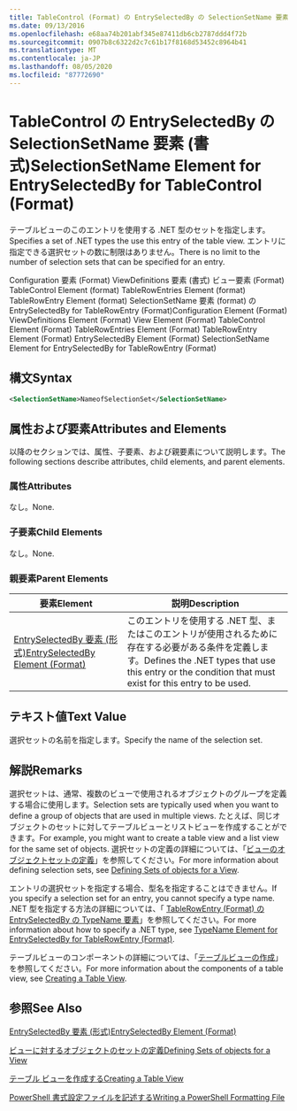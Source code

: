 ```yaml
---
title: TableControl (Format) の EntrySelectedBy の SelectionSetName 要素 |Microsoft Docs
ms.date: 09/13/2016
ms.openlocfilehash: e68aa74b201abf345e87411db6cb2787ddd4f72b
ms.sourcegitcommit: 0907b8c6322d2c7c61b17f8168d53452c8964b41
ms.translationtype: MT
ms.contentlocale: ja-JP
ms.lasthandoff: 08/05/2020
ms.locfileid: "87772690"
---
```

# <a name="selectionsetname-element-for-entryselectedby-for-tablecontrol-format"></a><span data-ttu-id="9b10a-102">TableControl の EntrySelectedBy の SelectionSetName 要素 (書式)</span><span class="sxs-lookup"><span data-stu-id="9b10a-102">SelectionSetName Element for EntrySelectedBy for TableControl (Format)</span></span>

<span data-ttu-id="9b10a-103">テーブルビューのこのエントリを使用する .NET 型のセットを指定します。</span><span class="sxs-lookup"><span data-stu-id="9b10a-103">Specifies a set of .NET types the use this entry of the table view.</span></span> <span data-ttu-id="9b10a-104">エントリに指定できる選択セットの数に制限はありません。</span><span class="sxs-lookup"><span data-stu-id="9b10a-104">There is no limit to the number of selection sets that can be specified for an entry.</span></span>

<span data-ttu-id="9b10a-105">Configuration 要素 (Format) ViewDefinitions 要素 (書式) ビュー要素 (Format) TableControl Element (format) TableRowEntries Element (format) TableRowEntry Element (format) SelectionSetName 要素 (format) の EntrySelectedBy for TableRowEntry (Format)</span><span class="sxs-lookup"><span data-stu-id="9b10a-105">Configuration Element (Format) ViewDefinitions Element (Format) View Element (Format) TableControl Element (Format) TableRowEntries Element (Format) TableRowEntry Element (Format) EntrySelectedBy Element (Format) SelectionSetName Element for EntrySelectedBy for TableRowEntry (Format)</span></span>

## <a name="syntax"></a><span data-ttu-id="9b10a-106">構文</span><span class="sxs-lookup"><span data-stu-id="9b10a-106">Syntax</span></span>

```xml
<SelectionSetName>NameofSelectionSet</SelectionSetName>
```

## <a name="attributes-and-elements"></a><span data-ttu-id="9b10a-107">属性および要素</span><span class="sxs-lookup"><span data-stu-id="9b10a-107">Attributes and Elements</span></span>

<span data-ttu-id="9b10a-108">以降のセクションでは、属性、子要素、および親要素について説明します。</span><span class="sxs-lookup"><span data-stu-id="9b10a-108">The following sections describe attributes, child elements, and parent elements.</span></span>

### <a name="attributes"></a><span data-ttu-id="9b10a-109">属性</span><span class="sxs-lookup"><span data-stu-id="9b10a-109">Attributes</span></span>

<span data-ttu-id="9b10a-110">なし。</span><span class="sxs-lookup"><span data-stu-id="9b10a-110">None.</span></span>

### <a name="child-elements"></a><span data-ttu-id="9b10a-111">子要素</span><span class="sxs-lookup"><span data-stu-id="9b10a-111">Child Elements</span></span>

<span data-ttu-id="9b10a-112">なし。</span><span class="sxs-lookup"><span data-stu-id="9b10a-112">None.</span></span>

### <a name="parent-elements"></a><span data-ttu-id="9b10a-113">親要素</span><span class="sxs-lookup"><span data-stu-id="9b10a-113">Parent Elements</span></span>

|<span data-ttu-id="9b10a-114">要素</span><span class="sxs-lookup"><span data-stu-id="9b10a-114">Element</span></span>|<span data-ttu-id="9b10a-115">説明</span><span class="sxs-lookup"><span data-stu-id="9b10a-115">Description</span></span>|
|-------------|-----------------|
|[<span data-ttu-id="9b10a-116">EntrySelectedBy 要素 (形式)</span><span class="sxs-lookup"><span data-stu-id="9b10a-116">EntrySelectedBy Element (Format)</span></span>](./entryselectedby-element-for-tablerowentry-for-tablecontrol-format.md)|<span data-ttu-id="9b10a-117">このエントリを使用する .NET 型、またはこのエントリが使用されるために存在する必要がある条件を定義します。</span><span class="sxs-lookup"><span data-stu-id="9b10a-117">Defines the .NET types that use this entry or the condition that must exist for this entry to be used.</span></span>|

## <a name="text-value"></a><span data-ttu-id="9b10a-118">テキスト値</span><span class="sxs-lookup"><span data-stu-id="9b10a-118">Text Value</span></span>

<span data-ttu-id="9b10a-119">選択セットの名前を指定します。</span><span class="sxs-lookup"><span data-stu-id="9b10a-119">Specify the name of the selection set.</span></span>

## <a name="remarks"></a><span data-ttu-id="9b10a-120">解説</span><span class="sxs-lookup"><span data-stu-id="9b10a-120">Remarks</span></span>

<span data-ttu-id="9b10a-121">選択セットは、通常、複数のビューで使用されるオブジェクトのグループを定義する場合に使用します。</span><span class="sxs-lookup"><span data-stu-id="9b10a-121">Selection sets are typically used when you want to define a group of objects that are used in multiple views.</span></span> <span data-ttu-id="9b10a-122">たとえば、同じオブジェクトのセットに対してテーブルビューとリストビューを作成することができます。</span><span class="sxs-lookup"><span data-stu-id="9b10a-122">For example, you might want to create a table view and a list view for the same set of objects.</span></span> <span data-ttu-id="9b10a-123">選択セットの定義の詳細については、「[ビューのオブジェクトセットの定義](./defining-selection-sets.md)」を参照してください。</span><span class="sxs-lookup"><span data-stu-id="9b10a-123">For more information about defining selection sets, see [Defining Sets of objects for a View](./defining-selection-sets.md).</span></span>

<span data-ttu-id="9b10a-124">エントリの選択セットを指定する場合、型名を指定することはできません。</span><span class="sxs-lookup"><span data-stu-id="9b10a-124">If you specify a selection set for an entry, you cannot specify a type name.</span></span> <span data-ttu-id="9b10a-125">.NET 型を指定する方法の詳細については、「 [TableRowEntry (Format) の EntrySelectedBy の TypeName 要素](./typename-element-for-entryselectedby-for-tablecontrol-format.md)」を参照してください。</span><span class="sxs-lookup"><span data-stu-id="9b10a-125">For more information about how to specify a .NET type, see [TypeName Element for EntrySelectedBy for TableRowEntry (Format)](./typename-element-for-entryselectedby-for-tablecontrol-format.md).</span></span>

<span data-ttu-id="9b10a-126">テーブルビューのコンポーネントの詳細については、「[テーブルビューの作成](./creating-a-table-view.md)」を参照してください。</span><span class="sxs-lookup"><span data-stu-id="9b10a-126">For more information about the components of a table view, see [Creating a Table View](./creating-a-table-view.md).</span></span>

## <a name="see-also"></a><span data-ttu-id="9b10a-127">参照</span><span class="sxs-lookup"><span data-stu-id="9b10a-127">See Also</span></span>

[<span data-ttu-id="9b10a-128">EntrySelectedBy 要素 (形式)</span><span class="sxs-lookup"><span data-stu-id="9b10a-128">EntrySelectedBy Element (Format)</span></span>](./entryselectedby-element-for-tablerowentry-for-tablecontrol-format.md)

[<span data-ttu-id="9b10a-129">ビューに対するオブジェクトのセットの定義</span><span class="sxs-lookup"><span data-stu-id="9b10a-129">Defining Sets of objects for a View</span></span>](./defining-selection-sets.md)

[<span data-ttu-id="9b10a-130">テーブル ビューを作成する</span><span class="sxs-lookup"><span data-stu-id="9b10a-130">Creating a Table View</span></span>](./creating-a-table-view.md)

[<span data-ttu-id="9b10a-131">PowerShell 書式設定ファイルを記述する</span><span class="sxs-lookup"><span data-stu-id="9b10a-131">Writing a PowerShell Formatting File</span></span>](./writing-a-powershell-formatting-file.md)
